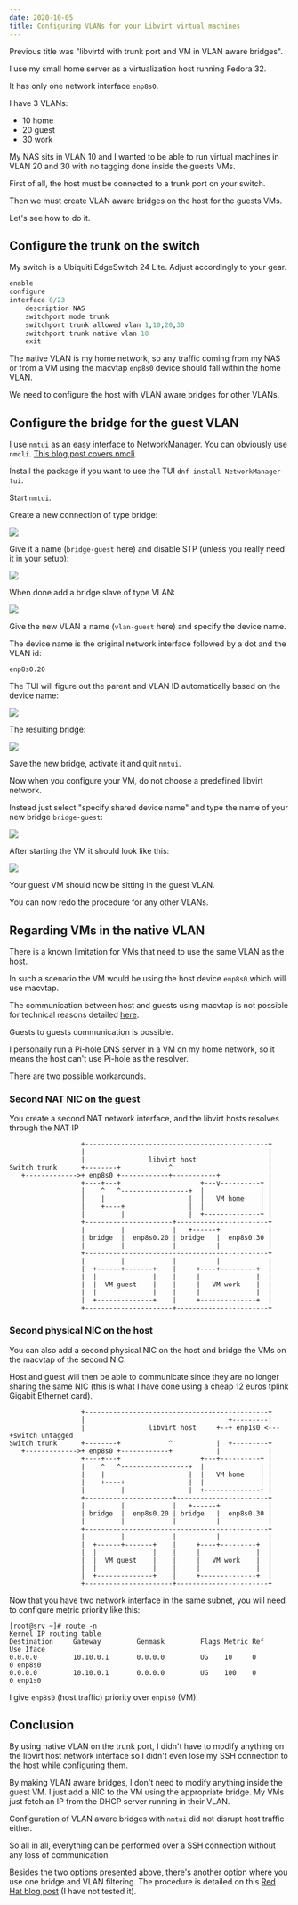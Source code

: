 ```yaml
---
date: 2020-10-05
title: Configuring VLANs for your Libvirt virtual machines
---
```


Previous title was "libvirtd with trunk port and VM in VLAN aware bridges".

I use my small home server as a virtualization host running Fedora 32.

It has only one network interface `enp8s0`.

I have 3 VLANs:

- 10 home
- 20 guest
- 30 work

My NAS sits in VLAN 10 and I wanted to be able to run virtual machines in VLAN 20 and 30 with no tagging done inside the guests VMs.

First of all, the host must be connected to a trunk port on your switch.

Then we must create VLAN aware bridges on the host for the guests VMs.

Let's see how to do it.

## Configure the trunk on the switch

My switch is a Ubiquiti EdgeSwitch 24 Lite. Adjust accordingly to your gear.

```python
enable
configure
interface 0/23
    description NAS
    switchport mode trunk
    switchport trunk allowed vlan 1,10,20,30
    switchport trunk native vlan 10
    exit
```

The native VLAN is my home network, so any traffic coming from my NAS or from a VM using the macvtap `enp8s0` device should fall within the home VLAN.

We need to configure the host with VLAN aware bridges for other VLANs.

## Configure the bridge for the guest VLAN

I use `nmtui` as an easy interface to NetworkManager. You can obviously use `nmcli`. [This blog post covers nmcli](https://medium.com/@kbidarkar/configuring-bridges-and-vlans-using-nmcli-8cb79f45d3a6).

Install the package if you want to use the TUI `dnf install NetworkManager-tui`.

Start `nmtui`.

Create a new connection of type bridge:

![](https://blog.wains.be/images/libvirt/libvirt1.png)

Give it a name (`bridge-guest` here) and disable STP (unless you really need it in your setup):

![](https://blog.wains.be/images/libvirt/libvirt2.png)

When done add a bridge slave of type VLAN:

![](https://blog.wains.be/images/libvirt/libvirt3.png)

Give the new VLAN a name (`vlan-guest` here) and specify the device name.

The device name is the original network interface followed by a dot and the VLAN id:

`enp8s0.20`

The TUI will figure out the parent and VLAN ID automatically based on the device name:

![](https://blog.wains.be/images/libvirt/libvirt4.png)

The resulting bridge:

![](https://blog.wains.be/images/libvirt/libvirt5.png)

Save the new bridge, activate it and quit `nmtui`.

Now when you configure your VM, do not choose a predefined libvirt network.

Instead just select "specify shared device name" and type the name of your new bridge `bridge-guest`:

![](https://blog.wains.be/images/libvirt/libvirt6.png)

After starting the VM it should look like this:

![](https://blog.wains.be/images/libvirt/libvirt7.png)

Your guest VM should now be sitting in the guest VLAN.

You can now redo the procedure for any other VLANs.

## Regarding VMs in the native VLAN

There is a known limitation for VMs that need to use the same VLAN as the host.

In such a scenario the VM would be using the host device `enp8s0` which will use macvtap.

The communication between host and guests using macvtap is not possible for technical reasons detailed [here](https://access.redhat.com/documentation/en-us/red_hat_enterprise_linux/6/html/virtualization_host_configuration_and_guest_installation_guide/app_macvtap).

Guests to guests communication is possible.

I personally run a Pi-hole DNS server in a VM on my home network, so it means the host can't use Pi-hole as the resolver.

There are two possible workarounds.

### Second NAT NIC on the guest

You create a second NAT network interface, and the libvirt hosts resolves through the NAT IP

```
                  +----------------------------------------------+
                  |                                              |
                  |                libvirt host                  |
Switch trunk      +--------+            ^                        |
   +------------->+ enp8s0 +------------+-----------+            |
                  +----+---+                    +---v----------+ |
                  |    ^   ^-----------------+  |              | |
                  |    |                     |  |   VM home    | |
                  |    +----+                |  |              | |
                  |         |                |  +--------------+ |
                  +----------------------+-----------------------+
                  |         |            |   +------+            |
                  | bridge  |  enp8s0.20 | bridge   |  enp8s0.30 |
                  |         |            |          |            |
                  +----------------------------------------------+
                  |         |            |          |            |
                  |  +------+-------+    |     +----+---------+  |
                  |  |              |    |     |              |  |
                  |  |  VM guest    |    |     |   VM work    |  |
                  |  |              |    |     |              |  |
                  |  +--------------+    |     +--------------+  |
                  +----------------------+-----------------------+
```

### Second physical NIC on the host

You can also add a second physical NIC on the host and bridge the VMs on the macvtap of the second NIC.

Host and guest will then be able to communicate since they are no longer sharing the same NIC (this is what I have done using a cheap 12 euros tplink Gigabit Ethernet card).



```
                  +----------------------------------------------+
                  |                                    +---------|
                  |                libvirt host     +--+ enp1s0 <---+switch untagged
Switch trunk      +--------+            ^           |  +---------+
   +------------->+ enp8s0 +------------+           |            |
                  +----+---+                    +---+----------+ |
                  |    ^   ^-----------------+  |              | |
                  |    |                     |  |   VM home    | |
                  |    +----+                |  |              | |
                  |         |                |  +--------------+ |
                  +----------------------+-----------------------+
                  |         |            |   +------+            |
                  | bridge  |  enp8s0.20 | bridge   |  enp8s0.30 |
                  |         |            |          |            |
                  +----------------------------------------------+
                  |         |            |          |            |
                  |  +------+-------+    |     +----+---------+  |
                  |  |              |    |     |              |  |
                  |  |  VM guest    |    |     |   VM work    |  |
                  |  |              |    |     |              |  |
                  |  +--------------+    |     +--------------+  |
                  +----------------------+-----------------------+
```

Now that you have two network interface in the same subnet, you will need to configure metric priority like this:

```
[root@srv ~]# route -n
Kernel IP routing table
Destination     Gateway         Genmask         Flags Metric Ref    Use Iface
0.0.0.0         10.10.0.1       0.0.0.0         UG    10     0        0 enp8s0
0.0.0.0         10.10.0.1       0.0.0.0         UG    100    0        0 enp1s0
```

I give `enp8s0` (host traffic) priority over `enp1s0` (VM).

## Conclusion

By using native VLAN on the trunk port, I didn't have to modify anything on the libvirt host network interface so I didn't even lose my SSH connection to the host while configuring them.

By making VLAN aware bridges, I don't need to modify anything inside the guest VM. I just add a NIC to the VM using the appropriate bridge. My VMs just fetch an IP from the DHCP server running in their VLAN.

Configuration of VLAN aware bridges with `nmtui` did not disrupt host traffic either.

So all in all, everything can be performed over a SSH connection without any loss of communication.

Besides the two options presented above, there's another option where you use one bridge and VLAN filtering. The procedure is detailed on this [Red Hat blog post](https://developers.redhat.com/blog/2017/09/14/vlan-filter-support-on-bridge/) (I have not tested it).